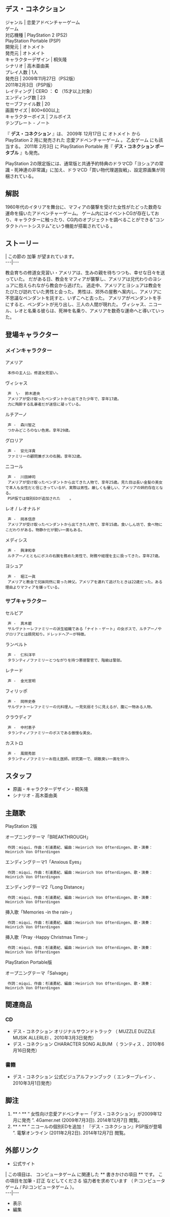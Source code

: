 デス・コネクション  
---  
ジャンル  |  恋愛アドベンチャーゲーム   
ゲーム  
対応機種  |  PlayStation 2  (PS2)   
PlayStation Portable  (PSP)  
開発元  |  オトメイト   
発売元  |  オトメイト   
キャラクターデザイン  |  桐矢隆   
シナリオ  |  高木亜由美   
プレイ人数  |  1人   
発売日  |  2009年11月27日（PS2版）   
2011年2月3日（PSP版）  
レイティング  |  CERO  ：  **C** （15才以上対象）   
エンディング数  |  23   
セーブファイル数  |  20   
画面サイズ  |  800×600以上   
キャラクターボイス  |  フルボイス   
テンプレート  \-  ノート  
  
『 **デス・コネクション** 』は、  2009年  12月17日  に  オトメイト  から  PlayStation 2  用に発売された
恋愛アドベンチャーゲーム  。  乙女ゲーム  にも該当する。  2011年  2月3日  に  PlayStation Portable  用『
**デス・コネクション ポータブル** 』も発売。

PlayStation
2の限定版には、通常版と共通予約特典のドラマCD「ヨシュアの常識・死神達の非常識」に加え、ドラマCD「買い物代理選抜戦」、設定原画集が同梱されている。

##  解説



1960年代のイタリアを舞台に、マフィアの襲撃を受けた女性がたどった数奇な運命を描いたアドベンチャーゲーム。
ゲーム内にはイベントCGが存在しており、キャラクターに触ったり、CG内のオブジェクトを調べることができる"コンタクトハートシステム"という機能が搭載されている
  。

##  ストーリー



|  この節の  加筆  が望まれています。  
---|---  
  
教会育ちの修道女見習い・アメリアは、生みの親を待ちつつも、幸せな日々を送っていた。
だがある日、教会をマフィアが襲撃し、アメリアは兄代わりのヨシュアに抱えられながら教会から逃げた。
逃走中、アメリアとヨシュアは教会をたびたび訪れていた男性と会った。 男性は、郊外の屋敷へ案内し、アメリアに不思議なペンダントを託すと、いずこへと去った。
アメリアがペンダントを手にすると、ペンダントが光り出し、三人の人間が現れた。
ヴィシャス、ニコール、レオと名乗る彼らは、死神を名乗り、アメリアを数奇な運命へと導いていった。

##  登場キャラクター



###  メインキャラクター



アメリア

     本作の主人公。修道女見習い。 
ヴィシャス

     声  \-  鈴木達央 
     アメリアが受け取ったペンダントから出てきた少年で、享年17歳。 
     力に陶酔する乱暴者だが迷信に凝っている。 
ルチアーノ

     声 -  森川智之 
     つかみどころのない色男。享年29歳。 
グロリア

     声 -  安元洋貴 
     ファミリーの顧問兼ボスの右腕。享年32歳。 
ニコール

     声 -  川田紳司 
     アメリアが受け取ったペンダントから出てきた人物で、享年25歳。見た目は長い金髪の美女で本人も女性だと信じきっているが、実際は男性。厳しくも優しい、アメリアの姉的存在となる。 
     PSP版では個別EDが追加された    。 
レオ / レオナルド

     声 -  岡本信彦 
     アメリアが受け取ったペンダントから出てきた人物で、享年15歳。食いしん坊で、食べ物にこだわりがある。物静かだが鋭い一面もある。 
メディシス

     声 -  興津和幸 
     ルチアーノとともにボスの右腕を務めた男性で、財務や経理を主に扱ってきた。享年27歳。 
ヨシュア

     声 -  堀江一眞 
     アメリアと教会で兄妹同然に育った神父。アメリアを連れて逃げたときは22歳だった。ある理由よりマフィアを嫌っている。 

###  サブキャラクター



セルビア

     声 -  真木碧 
     サルヴァトーレファミリーの派生組織である「ナイト・ゲート」の女ボスで、ルチアーノやグロリアとは顔見知り。ドレッドヘアーが特徴。 
ランベルト

     声 -  仁科洋平 
     タランティノファミリーとつながりを持つ悪徳警官で、階級は警部。 
レナード

     声 -  金光宣明 
    
フィリッポ

     声 -  岡林史泰 
     サルヴァトーレファミリーの元料理人。一見気弱そうに見えるが、腹に一物ある人物。 
クラウディア

     声 -  中村恵子 
     タランティノファミリーのボスである傲慢な美女。 
カストロ

     声 -  風間秀郎 
     タランティノファミリーお抱え医師。研究第一で、胡散臭い一面を持つ。 

##  スタッフ



  * 原画・キャラクターデザイン -  桐矢隆 
  * シナリオ -  高木亜由美 

##  主題歌



PlayStation 2版

    

オープニングテーマ「BREAKTHROUGH」

     作詞：miqui、作曲：杉浦勇紀、編曲：Heinrich Von Ofterdingen、歌・演奏：Heinrich Von Ofterdingen 
エンディングテーマ1「Anxious Eyes」

     作詞：miqui、作曲：杉浦勇紀、編曲：Heinrich Von Ofterdingen、歌・演奏：Heinrich Von Ofterdingen 
エンディングテーマ2「Long Distance」

     作詞：miqui、作曲：杉浦勇紀、編曲：Heinrich Von Ofterdingen、歌・演奏：Heinrich Von Ofterdingen 
挿入歌「Memories -in the rain-」

     作詞：miqui、作曲：杉浦勇紀、編曲：Heinrich Von Ofterdingen、歌・演奏：Heinrich Von Ofterdingen 
挿入歌「Pray -Happy Christmas Time-」

     作詞：miqui、作曲：杉浦勇紀、編曲：Heinrich Von Ofterdingen、歌・演奏：Heinrich Von Ofterdingen 
    
PlayStation Portable版

    

オープニングテーマ「Salvage」

     作詞：miqui、作曲：杉浦勇紀、編曲：Heinrich Von Ofterdingen、歌・演奏：Heinrich Von Ofterdingen 

##  関連商品



###  CD



  * デス・コネクション オリジナルサウンドトラック  （  MUZZLE DUZZLE MUSIK ALLERLEI  、2010年3月3日発売） 
  * デス・コネクション CHARACTER SONG ALBUM  （  ランティス  、2010年6月16日発売） 

###  書籍



  * デス・コネクション 公式ビジュアルファンブック（  エンターブレイン  、2010年3月1日発売） 

##  脚注



  1. ** ^  ** “  女性向け恋愛アドベンチャー「デス・コネクション」が2009年12月に発売  ”.  4Gamer.net  (2009年7月3日).  2014年12月7日  閲覧。 
  2. ** ^  ** “  ニコールの個別EDを追加！ 『デス・コネクション』PSP版が登場  ”.  電撃オンライン  (2011年2月2日).  2014年12月7日  閲覧。 

##  外部リンク



  * 公式サイト 

|  この項目は、  コンピュータゲーム  に関連した ** 書きかけの項目  ** です。  この項目を加筆・訂正  などしてくださる
協力者を求めています  （  P:コンピュータゲーム  /  PJ:コンピュータゲーム  ）。  
---|---  
  
  * 表示 
  * 編集 

